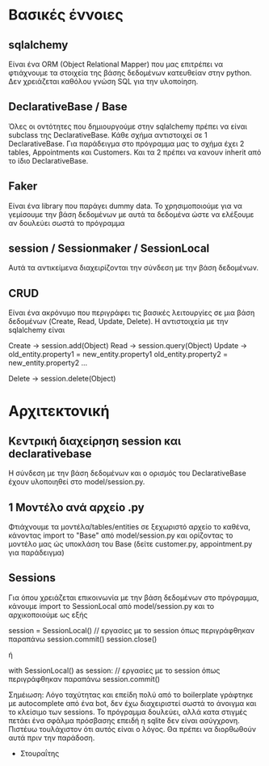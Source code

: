 # Βασικές έννοιες

## sqlalchemy
Eίναι ένα ORM (Object Relational Mapper) που μας επιτρέπει να φτιάχνουμε
τα στοιχεία της βάσης δεδομένων κατευθείαν στην python. Δεν χρειάζεται καθόλου γνώση SQL για την υλοποίηση.

## DeclarativeBase / Base
Όλες οι οντότητες που δημιουργούμε στην sqlalchemy πρέπει να είναι subclass της DeclarativeBase. Κάθε σχήμα αντιστοιχεί σε 1 DeclarativeBase. Για παράδειγμα στο πρόγραμμα μας το σχήμα έχει 2 tables, Appointments και Customers. Και τα 2 πρέπει να κανουν inherit από το ίδιο DeclarativeBase.

## Faker
Eίναι ένα library που παράγει dummy data. Το χρησιμοποιούμε για να γεμίσουμε την βάση δεδομένων με αυτά τα δεδομένα ώστε να ελέξουμε αν δουλεύει σωστά το πρόγραμμα

## session / Sessionmaker / SessionLocal
Aυτά τα αντικείμενα διαχειρίζονται την σύνδεση με την βάση δεδομένων.

## CRUD
Είναι ένα ακρόνυμο που περιγράφει τις βασικές λειτουργίες σε μια βάση δεδομένων (Create, Read, Update, Delete). Η αντιστοιχεία με την sqlalchemy είναι

Create -> session.add(Object)
Read -> session.query(Object)
Update -> 
        old_entity.property1 = new_entity.property1
        old_entity.property2 = new_entity.property2
        ...

Delete -> session.delete(Object)


# Αρχιτεκτονική

## Κεντρική διαχείρηση session και declarativebase
Η σύνδεση με την βάση δεδομένων και ο ορισμός του DeclarativeBase έχουν υλοποιηθεί στο model/session.py.

## 1 Μοντέλο ανά αρχείο .py
Φτιάχνουμε τα μοντέλα/tables/entities σε ξεχωριστό αρχείο το καθένα, κάνοντας import το "Base" από model/session.py και ορίζοντας το μοντέλο μας ώς υποκλάση του Base (δείτε customer.py, appointment.py για παράδειγμα)

## Sessions
Για όπου χρειάζεται επικοινωνία με την βάση δεδομένων στο πρόγραμμα, κάνουμε import
το SessionLocal από model/session.py και το αρχικοποιούμε ως εξής

session = SessionLocal()
// εργασίες με το session όπως περιγράφθηκαν παραπάνω
session.commit() 
session.close()

ή

with SessionLocal() as session:
    // εργασίες με το session όπως περιγράφθηκαν παραπάνω
    session.commit()

Σημέιωση: Λόγο ταχύτητας και επείδη πολύ από το boilerplate γράφτηκε με autocomplete από ένα bot, δεν έχω διαχειριστεί σωστά το άνοιγμα και το κλείσιμο των sessions. Το πρόγραμμα δουλεύει, αλλά κατα στιγμές πετάει ένα σφάλμα πρόσβασης επειδή η sqlite δεν είναι ασύγχρονη. Πιστέυω τουλάχιστον ότι αυτός είναι ο λόγος. Θα πρέπει να διορθωθούν αυτά πριν την παράδοση.
- Στουραΐτης
